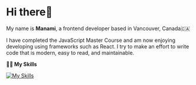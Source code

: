 # Hi there👋

 My name is __Manami__, a frontend developer based in Vancouver, Canada🇨🇦 
 
 I have completed the JavaScript Master Course and am now enjoying developing using frameworks such as React. I try to make an effort to write code that is modern, easy to read, and maintainable.


__👩‍💻 My Skills__

[![My Skills](https://skillicons.dev/icons?i=javascript,react,html,css,scss,bootstrap,java,mysql,git,figma&theme=light)](https://skillicons.dev)
